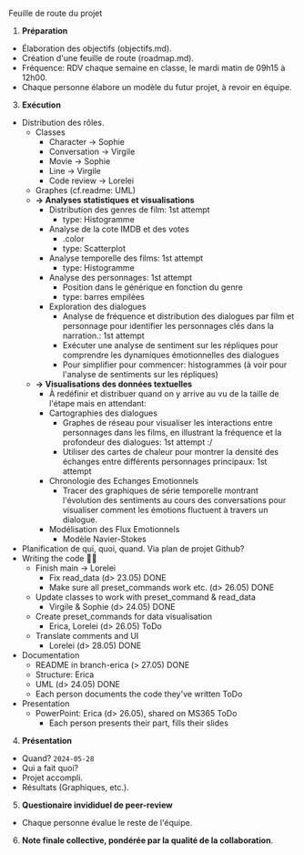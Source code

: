 Feuille de route du projet

1. **Préparation**

  * Élaboration des objectifs (objectifs.md).
  * Création d'une feuille de route (roadmap.md).
  * Fréquence: RDV chaque semaine en classe, le mardi matin de 09h15 à 12h00.
  * Chaque personne élabore un modèle du futur projet, à revoir en équipe.
 
3. **Exécution**
  * Distribution des rôles.
    * Classes
      * Character -> Sophie
      * Conversation -> Virgile
      * Movie -> Sophie
      * Line -> Virgile
      * Code review -> Lorelei
    * Graphes (cf.readme: UML)
    * **-> Analyses statistiques et visualisations**
      * Distribution des genres de film: 1st attempt
        * type: Histogramme
      * Analyse de la cote IMDB et des votes 
        * .color
        * type: Scatterplot
      * Analyse temporelle des films: 1st attempt
        * type: Histogramme
      * Analyse des personnages: 1st attempt
        * Position dans le générique en fonction du genre
        * type: barres empilées
      * Exploration des dialogues
        * Analyse de fréquence et distribution des dialogues par film et personnage pour identifier les personnages clés dans la narration.: 1st attempt
        * Exécuter une analyse de sentiment sur les répliques pour comprendre les dynamiques émotionnelles des dialogues 
        * Pour simplifier pour commencer: histogrammes (à voir pour l'analyse de sentiments sur les répliques)
     * **-> Visualisations des données textuelles**
       * À redéfinir et distribuer quand on y arrive au vu de la taille de l'étape mais en attendant:
       * Cartographies des dialogues
         * Graphes de réseau pour visualiser les interactions entre personnages dans les films, en illustrant la fréquence et la profondeur des dialogues: 1st attempt :/
         * Utiliser des cartes de chaleur pour montrer la densité des échanges entre différents personnages principaux: 1st attempt
       * Chronologie des Echanges Emotionnels
         * Tracer des graphiques de série temporelle montrant l'évolution des sentiments au cours des conversations pour visualiser comment les émotions fluctuent à travers un dialogue.
       * Modélisation des Flux Emotionnels 
         * Modèle Navier-Stokes
  * Planification de qui, quoi, quand. Via plan de projet Github?
  * Writing the code 🧑‍💻
    * Finish main -> Lorelei
      * Fix read_data (d> 23.05) DONE
      * Make sure all preset_commands work etc. (d> 26.05) DONE
    * Update classes to work with preset_command & read_data
      * Virgile & Sophie (d> 24.05) DONE
    * Create preset_commands for data visualisation
      * Erica, Lorelei (d> 26.05) ToDo
    * Translate comments and UI
      * Lorelei (d> 28.05) DONE
  * Documentation
    * README in branch-erica (> 27.05) DONE
    * Structure: Erica
    * UML (d> 24.05) DONE
    * Each person documents the code they've written ToDo
  * Presentation
    * PowerPoint: Erica (d> 26.05), shared on MS365 ToDo
      * Each person presents their part, fills their slides

4. **Présentation**
  * Quand? `2024-05-28`
  * Qui a fait quoi?
  * Projet accompli.
  * Résultats (Graphiques, etc.).

5. **Questionaire invididuel de peer-review**
  * Chaque personne évalue le reste de l'équipe.
 
6. **Note finale collective, pondérée par la qualité de la collaboration**.
